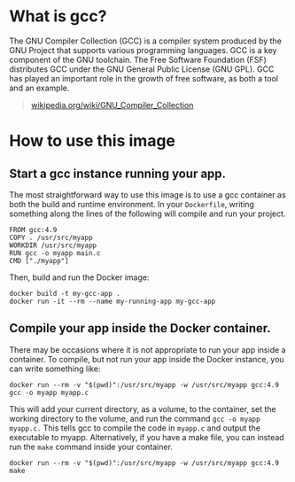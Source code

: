 # What is gcc?
The GNU Compiler Collection (GCC) is a compiler system produced by the GNU Project that
supports various programming languages. GCC is a key component of the GNU toolchain. The
Free Software Foundation (FSF) distributes GCC under the GNU General Public License (GNU
GPL). GCC has played an important role in the growth of free software, as both a tool and
an example.

> [wikipedia.org/wiki/GNU_Compiler_Collection](https://en.wikipedia.org/wiki/GNU_Compiler_Collection)

# How to use this image

## Start a gcc instance running your app.

The most straightforward way to use this image is to use a gcc container as both the
build and runtime environment. In your `Dockerfile`, writing something along the lines of
the following will compile and run your project.

    FROM gcc:4.9
    COPY . /usr/src/myapp
    WORKDIR /usr/src/myapp
    RUN gcc -o myapp main.c
    CMD ["./myapp"]

Then, build and run the Docker image:

    docker build -t my-gcc-app .
    docker run -it --rm --name my-running-app my-gcc-app

## Compile your app inside the Docker container.

There may be occasions where it is not appropriate to run your app inside a container. To
compile, but not run your app inside the Docker instance, you can write something like:

    docker run --rm -v "$(pwd)":/usr/src/myapp -w /usr/src/myapp gcc:4.9 gcc -o myapp myapp.c

This will add your current directory, as a volume, to the container, set the working
directory to the volume, and run the command `gcc -o myapp myapp.c.` This tells gcc to
compile the code in `myapp.c` and output the executable to myapp. Alternatively, if you
have a make file, you can instead run the `make` command inside your container.

    docker run --rm -v "$(pwd)":/usr/src/myapp -w /usr/src/myapp gcc:4.9 make
